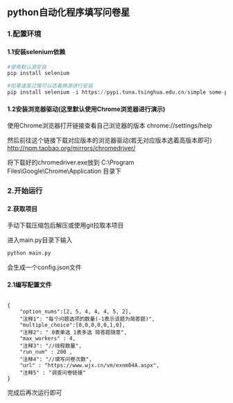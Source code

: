 ## python自动化程序填写问卷星

### 1.配置环境
#### 1.1安装selenium依赖
```python
#使用默认源安装
pip install selenium

#如果速度过慢可以选着换源进行安装
pip install selenium -i https://pypi.tuna.tsinghua.edu.cn/simple some-package
```
#### 1.2安装浏览器驱动(这里默认使用Chrome浏览器进行演示)
使用Chrome浏览器打开链接查看自己浏览器的版本 chrome://settings/help

然后前往这个链接下载对应版本的浏览器驱动(若无对应版本选着高版本即可) http://npm.taobao.org/mirrors/chromedriver/

将下载好的chromedriver.exe放到 C:\Program Files\Google\Chrome\Application 目录下

### 2.开始运行
#### 2.获取项目
手动下载压缩包后解压或使用git拉取本项目

进入main.py目录下输入
```python
python main.py
```
会生成一个config.json文件
#### 2.1编写配置文件
```jsom

{
    "option_nums":[2, 5, 4, 4, 4, 5, 2], 
    "注释1": "每个问题选项的数量(-1表示该题为简答题)",
    "multiple_choice":[0,0,0,0,0,1,0],
    "注释2": " 0表单选 1表多选 简答题随意",
    "max_workers" : 4, 
    "注释3": "//线程数量",
    "run_num" : 200 , 
    "注释4": "//填写问卷次数",
    "url" : "https://www.wjx.cn/vm/exnm04A.aspx",
    "注释5" : "调查问卷链接"
}
```
完成后再次运行即可



